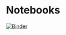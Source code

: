# Notebooks
[![Binder](https://mybinder.org/badge_logo.svg)](https://mybinder.org/v2/gh/lihewang/Notebooks/tree/main/HEAD?labpath=Mobilitics.ipynb)

